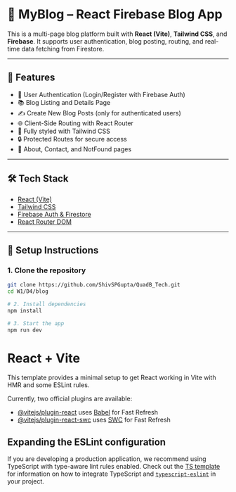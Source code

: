 # 📝 MyBlog – React Firebase Blog App

This is a multi-page blog platform built with **React (Vite)**, **Tailwind CSS**, and **Firebase**. It supports user authentication, blog posting, routing, and real-time data fetching from Firestore.

---

## 🚀 Features

- 🔐 User Authentication (Login/Register with Firebase Auth)
- 📚 Blog Listing and Details Page
- ✍️ Create New Blog Posts (only for authenticated users)
- 🌐 Client-Side Routing with React Router
- 🎨 Fully styled with Tailwind CSS
- 🔒 Protected Routes for secure access
- 📄 About, Contact, and NotFound pages

---

## 🛠 Tech Stack

- [React (Vite)](https://vitejs.dev/)
- [Tailwind CSS](https://tailwindcss.com/)
- [Firebase Auth & Firestore](https://firebase.google.com/)
- [React Router DOM](https://reactrouter.com/)

---

## 🔧 Setup Instructions

### 1. Clone the repository

```bash
git clone https://github.com/ShivSPGupta/QuadB_Tech.git
cd W1/D4/blog

# 2. Install dependencies
npm install

# 3. Start the app
npm run dev

```
# React + Vite

This template provides a minimal setup to get React working in Vite with HMR and some ESLint rules.

Currently, two official plugins are available:

- [@vitejs/plugin-react](https://github.com/vitejs/vite-plugin-react/blob/main/packages/plugin-react) uses [Babel](https://babeljs.io/) for Fast Refresh
- [@vitejs/plugin-react-swc](https://github.com/vitejs/vite-plugin-react/blob/main/packages/plugin-react-swc) uses [SWC](https://swc.rs/) for Fast Refresh

## Expanding the ESLint configuration

If you are developing a production application, we recommend using TypeScript with type-aware lint rules enabled. Check out the [TS template](https://github.com/vitejs/vite/tree/main/packages/create-vite/template-react-ts) for information on how to integrate TypeScript and [`typescript-eslint`](https://typescript-eslint.io) in your project.
